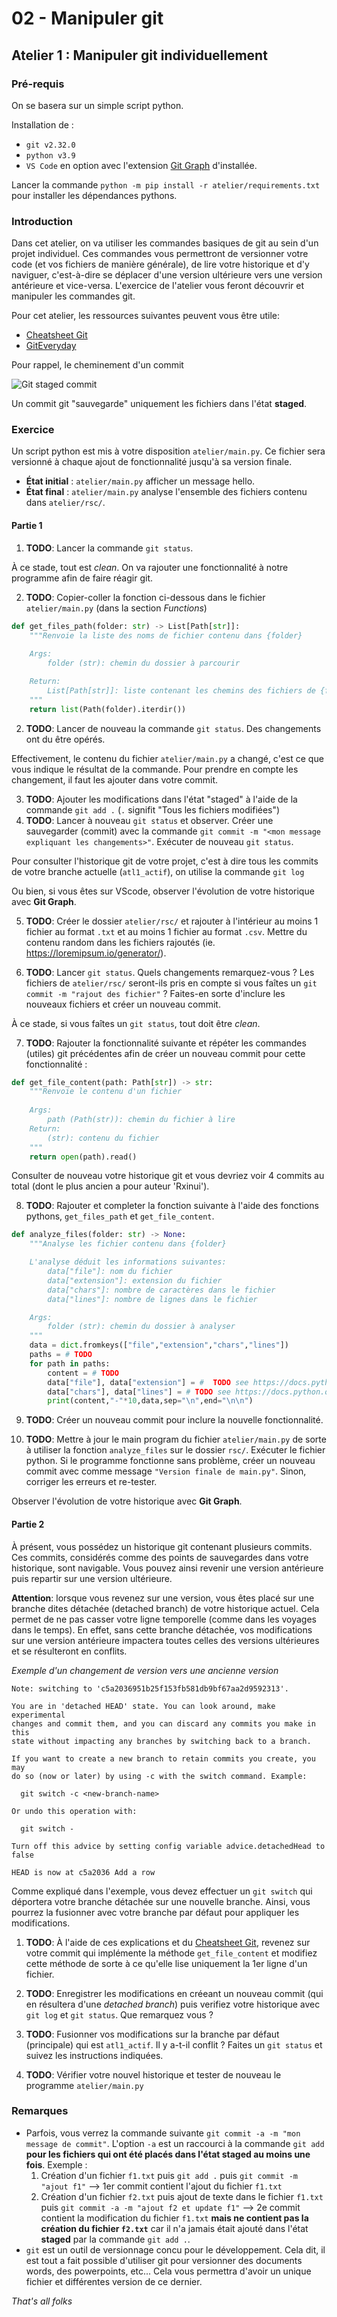 # 02 - Manipuler git

## Atelier 1 : Manipuler git individuellement

### Pré-requis

On se basera sur un simple script python.

Installation de :
- `git v2.32.0`
- `python v3.9`
- `VS Code` en option avec l'extension [Git Graph](https://marketplace.visualstudio.com/items?itemName=mhutchie.git-graph) d'installée.

Lancer la commande `python -m pip install -r atelier/requirements.txt` pour installer les dépendances pythons.

### Introduction

Dans cet atelier, on va utiliser les commandes basiques de git au sein d'un projet individuel. Ces commandes vous permettront de versionner votre code (et vos fichiers de manière générale), de lire votre historique et d'y naviguer, c'est-à-dire se déplacer d'une version ultérieure vers une version antérieure et vice-versa. L'exercice de l'atelier vous feront découvrir et manipuler les commandes git.

Pour cet atelier, les ressources suivantes peuvent vous être utile:
- [Cheatsheet Git](https://wac-cdn.atlassian.com/dam/jcr:e7e22f25-bba2-4ef1-a197-53f46b6df4a5/SWTM-2088_Atlassian-Git-Cheatsheet.pdf?cdnVersion=357)
- [GitEveryday](https://git-scm.com/docs/giteveryday#STANDALONE)

Pour rappel, le cheminement d'un commit

![Git staged commit](./img/1-git-staged-commit.png)

Un commit git "sauvegarde" uniquement les fichiers dans l'état **staged**.

### Exercice

Un script python est mis à votre disposition `atelier/main.py`. Ce fichier sera versionné à chaque ajout de fonctionnalité jusqu'à sa version finale.

- **État initial** : `atelier/main.py` afficher un message hello.
- **État final** : `atelier/main.py` analyse l'ensemble des fichiers contenu dans `atelier/rsc/`.

#### Partie 1 

1. **TODO**: Lancer la commande `git status`.

À ce stade, tout est *clean*. On va rajouter une fonctionnalité à notre programme afin de faire réagir git.

2. **TODO**: Copier-coller la fonction ci-dessous dans le fichier `atelier/main.py` (dans la section *Functions*)

```Python
def get_files_path(folder: str) -> List[Path[str]]:
    """Renvoie la liste des noms de fichier contenu dans {folder}
    
    Args:
        folder (str): chemin du dossier à parcourir

    Return:
        List[Path[str]]: liste contenant les chemins des fichiers de {folder}
    """
    return list(Path(folder).iterdir())
```

2. **TODO**: Lancer de nouveau la commande `git status`. Des changements ont du être opérés. 

Effectivement, le contenu du fichier `atelier/main.py` a changé, c'est ce que vous indique le résultat de la commande. Pour prendre en compte les changement, il faut les ajouter dans votre commit.

3. **TODO**: Ajouter les modifications dans l'état "staged" à l'aide de la commande `git add .` (`.` signifit "Tous les fichiers modifiées")
4. **TODO**: Lancer à nouveau `git status` et observer. Créer une sauvegarder (commit) avec la commande `git commit -m "<mon message expliquant les changements>"`. Exécuter de nouveau `git status`.

Pour consulter l'historique git de votre projet, c'est à dire tous les commits de votre branche actuelle (`atl1_actif`), on utilise la commande `git log`

Ou bien, si vous êtes sur VScode, observer l'évolution de votre historique avec **Git Graph**.

5. **TODO**: Créer le dossier `atelier/rsc/` et rajouter à l'intérieur au moins 1 fichier au format `.txt` et au moins 1 fichier au format `.csv`. Mettre du contenu random dans les fichiers rajoutés (ie. https://loremipsum.io/generator/).

6. **TODO**: Lancer `git status`. Quels changements remarquez-vous ? Les fichiers de `atelier/rsc/` seront-ils pris en compte si vous faîtes un `git commit -m "rajout des fichier"` ? Faites-en sorte d'inclure les nouveaux fichiers et créer un nouveau commit.

À ce stade, si vous faîtes un `git status`, tout doit être *clean*.

7. **TODO**: Rajouter la fonctionnalité suivante et répéter les commandes (utiles) git précédentes afin de créer un nouveau commit pour cette fonctionnalité :

```python
def get_file_content(path: Path[str]) -> str:
    """Renvoie le contenu d'un fichier
    
    Args:
        path (Path(str)): chemin du fichier à lire
    Return:
        (str): contenu du fichier
    """
    return open(path).read()
```

Consulter de nouveau votre historique git et vous devriez voir 4 commits au total (dont le plus ancien a pour auteur 'Rxinui').

8. **TODO**: Rajouter et completer la fonction suivante à l'aide des fonctions pythons, `get_files_path` et `get_file_content`.

```python
def analyze_files(folder: str) -> None:
    """Analyse les fichier contenu dans {folder}

    L'analyse déduit les informations suivantes:
        data["file"]: nom du fichier
        data["extension"]: extension du fichier
        data["chars"]: nombre de caractères dans le fichier
        data["lines"]: nombre de lignes dans le fichier

    Args:
        folder (str): chemin du dossier à analyser
    """
    data = dict.fromkeys(["file","extension","chars","lines"])
    paths = # TODO
    for path in paths:
        content = # TODO
        data["file"], data["extension"] = #  TODO see https://docs.python.org/3.9/library/pathlib.html#methods-and-properties
        data["chars"], data["lines"] = # TODO see https://docs.python.org/3.9/library/stdtypes.html#string-methods
        print(content,"-"*10,data,sep="\n",end="\n\n")
```

9. **TODO**: Créer un nouveau commit pour inclure la nouvelle fonctionnalité.

10. **TODO**: Mettre à jour le main program du fichier `atelier/main.py` de sorte à utiliser la fonction `analyze_files` sur le dossier `rsc/`. Exécuter le fichier python. Si le programme fonctionne sans problème, créer un nouveau commit avec comme message `"Version finale de main.py"`. Sinon, corriger les erreurs et re-tester.

Observer l'évolution de votre historique avec **Git Graph**.

#### Partie 2

À présent, vous possédez un historique git contenant plusieurs commits. Ces commits, considérés comme des points de sauvegardes dans votre historique, sont navigable. Vous pouvez ainsi revenir une version antérieure puis repartir sur une version ultérieure. 

**Attention**: lorsque vous revenez sur une version, vous êtes placé sur une branche dites détachée (detached branch) de votre historique actuel. Cela permet de ne pas casser votre ligne temporelle (comme dans les voyages dans le temps). En effet, sans cette branche détachée, vos modifications sur une version antérieure impactera toutes celles des versions ultérieures et se résulteront en conflits.

*Exemple d'un changement de version vers une ancienne version*

```
Note: switching to 'c5a2036951b25f153fb581db9bf67aa2d9592313'.

You are in 'detached HEAD' state. You can look around, make experimental
changes and commit them, and you can discard any commits you make in this
state without impacting any branches by switching back to a branch.

If you want to create a new branch to retain commits you create, you may
do so (now or later) by using -c with the switch command. Example:

  git switch -c <new-branch-name>

Or undo this operation with:

  git switch -

Turn off this advice by setting config variable advice.detachedHead to false

HEAD is now at c5a2036 Add a row
```

Comme expliqué dans l'exemple, vous devez effectuer un `git switch` qui déportera votre branche détachée sur une nouvelle branche. Ainsi, vous pourrez la fusionner avec votre branche par défaut pour appliquer les modifications.

1. **TODO**: À l'aide de ces explications et du [Cheatsheet Git](https://wac-cdn.atlassian.com/dam/jcr:e7e22f25-bba2-4ef1-a197-53f46b6df4a5/SWTM-2088_Atlassian-Git-Cheatsheet.pdf?cdnVersion=357), revenez sur votre commit qui implémente la méthode `get_file_content` et modifiez cette méthode de sorte à ce qu'elle lise uniquement la 1er ligne d'un fichier.

2. **TODO**: Enregistrer les modifications en créeant un nouveau commit (qui en résultera d'une *detached branch*) puis verifiez votre historique avec `git log` et `git status`. Que remarquez vous ?

3. **TODO**: Fusionner vos modifications sur la branche par défaut (principale) qui est `atl1_actif`. Il y a-t-il conflit ? Faites un `git status` et suivez les instructions indiquées.

4. **TODO**: Vérifier votre nouvel historique et tester de nouveau le programme `atelier/main.py`

### Remarques

- Parfois, vous verrez la commande suivante `git commit -a -m "mon message de commit"`. L'option `-a` est un raccourci à la commande `git add` **pour les fichiers qui ont été placés dans l'état staged au moins une fois**. Exemple :
    1. Création d'un fichier `f1.txt` puis `git add .` puis `git commit -m "ajout f1"` --> 1er commit contient l'ajout du fichier `f1.txt`
    2. Création d'un fichier `f2.txt` puis ajout de texte dans le fichier `f1.txt` puis `git commit -a -m "ajout f2 et update f1"` --> 2e commit contient la modification du fichier `f1.txt` **mais ne contient pas la création du fichier `f2.txt`** car il n'a jamais était ajouté dans l'état **staged** par la commande `git add .`.
- `git` est un outil de versionnage concu pour le développement. Cela dit, il est tout a fait possible d'utiliser git pour versionner des documents words, des powerpoints, etc... Cela vous permettra d'avoir un unique fichier et différentes version de ce dernier.
  
*That's all folks*